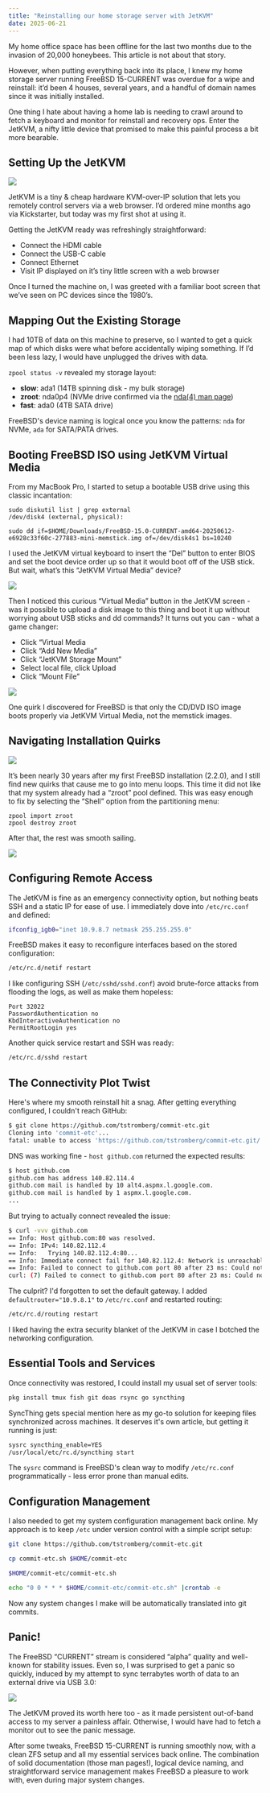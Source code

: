 ```yaml
---
title: "Reinstalling our home storage server with JetKVM"
date: 2025-06-21
---
```

My home office space has been offline for the last two months due to the invasion of 20,000 honeybees. This article is not about that story.

However, when putting everything back into its place, I knew my home storage server running FreeBSD 15-CURRENT was overdue for a wipe and reinstall: it’d been 4 houses, several years, and a handful of domain names since it was initially installed.

One thing I hate about having a home lab is needing to crawl around to fetch a keyboard and monitor for reinstall and recovery ops. Enter the JetKVM, a nifty little device that promised to make this painful process a bit more bearable.

## Setting Up the JetKVM

![](reYWlYKR.jpg)

JetKVM is a tiny & cheap hardware KVM-over-IP solution that lets you remotely control servers via a web browser. I’d ordered mine months ago via Kickstarter, but today was my first shot at using it.

Getting the JetKVM ready was refreshingly straightforward:

* Connect the HDMI cable
* Connect the USB-C cable
* Connect Ethernet
* Visit IP displayed on it’s tiny little screen with a web browser

Once I turned the machine on, I was greeted with a familiar boot screen that we’ve seen on PC devices since the 1980’s.

## Mapping Out the Existing Storage

I had 10TB of data on this machine to preserve, so I wanted to get a quick map of which disks were what before accidentally wiping something. If I’d been less lazy, I would have unplugged the drives with data.

`zpool status -v` revealed my storage layout:

* **slow**: ada1 (14TB spinning disk - my bulk storage)
* **zroot**: nda0p4 (NVMe drive confirmed via the [nda(4) man page](https://man.freebsd.org/cgi/man.cgi?nda(4)))
* **fast**: ada0 (4TB SATA drive)

FreeBSD's device naming is logical once you know the patterns: `nda` for NVMe, `ada` for SATA/PATA drives.

## Booting FreeBSD ISO using JetKVM Virtual Media

From my MacBook Pro, I started to setup a bootable USB drive using this classic incantation:

```
sudo diskutil list | grep external
/dev/disk4 (external, physical):
```

```
sudo dd if=$HOME/Downloads/FreeBSD-15.0-CURRENT-amd64-20250612-e6928c33f60c-277883-mini-memstick.img of=/dev/disk4s1 bs=10240
```

I used the JetKVM virtual keyboard to insert the “Del” button to enter BIOS and set the boot device order up so that it would boot off of the USB stick. But wait, what’s this “JetKVM Virtual Media” device?

![](MzkNuTvW.png)

Then I noticed this curious “Virtual Media” button in the JetKVM screen - was it possible to upload a disk image to this thing and boot it up without worrying about USB sticks and dd commands? It turns out you can - what a game changer:

* Click “Virtual Media
* Click “Add New Media”
* Click “JetKVM Storage Mount”
* Select local file, click Upload
* Click “Mount File”

![](tptuHGa1.png)

One quirk I discovered for FreeBSD is that only the CD/DVD ISO image boots properly via JetKVM Virtual Media, not the memstick images.

## Navigating Installation Quirks

![](JZ2KuK5n.png)

It’s been nearly 30 years after my first FreeBSD installation (2.2.0), and I still find new quirks that cause me to go into menu loops. This time it did not like that my system already had a “zroot” pool defined. This was easy enough to fix by selecting the “Shell” option from the partitioning menu:

```
zpool import zroot
zpool destroy zroot
```

After that, the rest was smooth sailing.

![](7uQwCNof.png)

## Configuring Remote Access

The JetKVM is fine as an emergency connectivity option, but nothing beats SSH and a static IP for ease of use. I immediately dove into `/etc/rc.conf` and defined:

```bash
ifconfig_igb0="inet 10.9.8.7 netmask 255.255.255.0"
```

FreeBSD makes it easy to reconfigure interfaces based on the stored configuration:

```bash
/etc/rc.d/netif restart
```

I like configuring SSH (`/etc/sshd/sshd.conf`) avoid brute-force attacks from flooding the logs, as well as make them hopeless:

```
Port 32022
PasswordAuthentication no
KbdInteractiveAuthentication no
PermitRootLogin yes
```

Another quick service restart and SSH was ready:

```bash
/etc/rc.d/sshd restart
```

## The Connectivity Plot Twist

Here's where my smooth reinstall hit a snag. After getting everything configured, I couldn't reach GitHub:

```bash
$ git clone https://github.com/tstromberg/commit-etc.git
Cloning into 'commit-etc'...
fatal: unable to access 'https://github.com/tstromberg/commit-etc.git/': Failed to connect to github.com port 443 after 23 ms: Could not connect to server
```

DNS was working fine - `host github.com` returned the expected results:

```bash
$ host github.com
github.com has address 140.82.114.4
github.com mail is handled by 10 alt4.aspmx.l.google.com.
github.com mail is handled by 1 aspmx.l.google.com.
...
```

But trying to actually connect revealed the issue:

```bash
$ curl -vvv github.com
== Info: Host github.com:80 was resolved.
== Info: IPv4: 140.82.112.4
== Info:   Trying 140.82.112.4:80...
== Info: Immediate connect fail for 140.82.112.4: Network is unreachable
== Info: Failed to connect to github.com port 80 after 23 ms: Could not connect to server
curl: (7) Failed to connect to github.com port 80 after 23 ms: Could not connect to server
```

The culprit? I'd forgotten to set the default gateway. I added `defaultrouter="10.9.8.1"` to `/etc/rc.conf` and restarted routing:

```bash
/etc/rc.d/routing restart
```

I liked having the extra security blanket of the JetKVM in case I botched the networking configuration.

## Essential Tools and Services

Once connectivity was restored, I could install my usual set of server tools:

```bash
pkg install tmux fish git doas rsync go syncthing
```

SyncThing gets special mention here as my go-to solution for keeping files synchronized across machines. It deserves it's own article, but getting it running is just:

```bash
sysrc syncthing_enable=YES
/usr/local/etc/rc.d/syncthing start
```

The `sysrc` command is FreeBSD's clean way to modify `/etc/rc.conf` programmatically - less error prone than manual edits.

## Configuration Management

I also needed to get my system configuration management back online. My approach is to keep `/etc` under version control with a simple script setup:

```bash
git clone https://github.com/tstromberg/commit-etc.git

cp commit-etc.sh $HOME/commit-etc

$HOME/commit-etc/commit-etc.sh

echo "0 0 * * * $HOME/commit-etc/commit-etc.sh" |crontab -e
```

Now any system changes I make will be automatically translated into git commits.

## Panic!

The FreeBSD “CURRENT” stream is considered “alpha” quality and well-known for stability issues. Even so, I was surprised to get a panic so quickly, induced by my attempt to sync terrabytes worth of data to an external drive via USB 3.0:

![](2TlmwQiF.png)

The JetKVM proved its worth here too - as it made persistent out-of-band access to my server a painless affair. Otherwise, I would have had to fetch a monitor out to see the panic message.

After some tweaks, FreeBSD 15-CURRENT is running smoothly now, with a clean ZFS setup and all my essential services back online. The combination of solid documentation (those man pages!), logical device naming, and straightforward service management makes FreeBSD a pleasure to work with, even during major system changes.